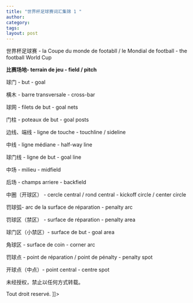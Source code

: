 ```yaml
---
title: "世界杯足球赛词汇集锦 1 "
author:
category: 
tags: 
layout: post
---
```


世界杯足球赛 - la Coupe du monde de footabll / le Mondial de football - the football World Cup

<b>比赛场地- terrain de jeu - field / pitch</b>

球门 - but - goal

横木 - barre transversale - cross-bar

球网 - filets de but - goal nets

门柱 - poteaux de but - goal posts

边线、端线 - ligne de touche - touchline / sideline 

中线 - ligne médiane - half-way line 

球门线 - ligne de but - goal line 

中场 - milieu - midfield 

后场 - champs arriere - backfield 

中圈（开球区） - cercle central / rond central  - kickoff circle / center circle 

罚球弧- arc de la surface de réparation -  penalty arc 

罚球区（禁区） - surface de réparation - penalty area 

球门区（小禁区）- surface de but - goal area 

角球区 - surface de coin - corner arc

罚球点 - point de réparation / point de pénalty - penalty spot

开球点（中点）- point central  - centre spot 

未经授权，禁止以任何方式转载。

Tout droit reservé. ]]>

